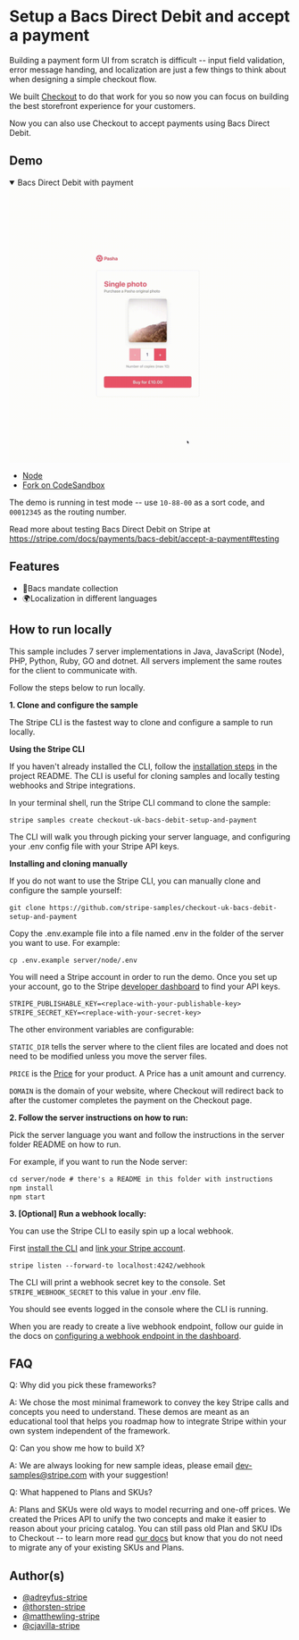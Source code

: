 # Setup a Bacs Direct Debit and accept a payment

Building a payment form UI from scratch is difficult -- input field validation, error message handing, and localization are just a few things to think about when designing a simple checkout flow.

We built [Checkout](https://stripe.com/docs/payments/checkout) to do that work for you so now you can focus on building the best storefront experience for your customers.

Now you can also use Checkout to accept payments using Bacs Direct Debit.

## Demo

<details open><summary>Bacs Direct Debit with payment</summary>
<img src="./demo-gifs/debit_and_payment.gif" alt="A gif of the Checkout payment page rendering" align="center">
</details>

- [Node](https://lswbr.sse.codesandbox.io/)
- [Fork on CodeSandbox](https://codesandbox.io/s/checkout-uk-bacs-debit-setup-and-payment-lswbr) 

The demo is running in test mode -- use `10-88-00` as a sort code, and `00012345` as the routing number.

Read more about testing Bacs Direct Debit on Stripe at https://stripe.com/docs/payments/bacs-debit/accept-a-payment#testing

## Features

- 📝Bacs mandate collection
- 🌍Localization in different languages

## How to run locally

This sample includes 7 server implementations in Java, JavaScript (Node), PHP, Python, Ruby, GO and dotnet. All servers implement the same routes for the client to communicate with.

Follow the steps below to run locally.

**1. Clone and configure the sample**

The Stripe CLI is the fastest way to clone and configure a sample to run locally.

**Using the Stripe CLI**

If you haven't already installed the CLI, follow the [installation steps](https://github.com/stripe/stripe-cli#installation) in the project README. The CLI is useful for cloning samples and locally testing webhooks and Stripe integrations.

In your terminal shell, run the Stripe CLI command to clone the sample:

```
stripe samples create checkout-uk-bacs-debit-setup-and-payment
```

The CLI will walk you through picking your server language, and configuring your .env config file with your Stripe API keys.

**Installing and cloning manually**

If you do not want to use the Stripe CLI, you can manually clone and configure the sample yourself:

```
git clone https://github.com/stripe-samples/checkout-uk-bacs-debit-setup-and-payment
```

Copy the .env.example file into a file named .env in the folder of the server you want to use. For example:

```
cp .env.example server/node/.env
```

You will need a Stripe account in order to run the demo. Once you set up your account, go to the Stripe [developer dashboard](https://stripe.com/docs/development#api-keys) to find your API keys.

```
STRIPE_PUBLISHABLE_KEY=<replace-with-your-publishable-key>
STRIPE_SECRET_KEY=<replace-with-your-secret-key>
```

The other environment variables are configurable:

`STATIC_DIR` tells the server where to the client files are located and does not need to be modified unless you move the server files.

`PRICE` is the [Price](https://stripe.com/docs/api/prices/create) for your product. A Price has a unit amount and currency.

`DOMAIN` is the domain of your website, where Checkout will redirect back to after the customer completes the payment on the Checkout page.

**2. Follow the server instructions on how to run:**

Pick the server language you want and follow the instructions in the server folder README on how to run.

For example, if you want to run the Node server:

```
cd server/node # there's a README in this folder with instructions
npm install
npm start
```

**3. [Optional] Run a webhook locally:**

You can use the Stripe CLI to easily spin up a local webhook.

First [install the CLI](https://stripe.com/docs/stripe-cli) and [link your Stripe account](https://stripe.com/docs/stripe-cli#link-account).

```
stripe listen --forward-to localhost:4242/webhook
```

The CLI will print a webhook secret key to the console. Set `STRIPE_WEBHOOK_SECRET` to this value in your .env file.

You should see events logged in the console where the CLI is running.

When you are ready to create a live webhook endpoint, follow our guide in the docs on [configuring a webhook endpoint in the dashboard](https://stripe.com/docs/webhooks/setup#configure-webhook-settings).

## FAQ

Q: Why did you pick these frameworks?

A: We chose the most minimal framework to convey the key Stripe calls and concepts you need to understand. These demos are meant as an educational tool that helps you roadmap how to integrate Stripe within your own system independent of the framework.

Q: Can you show me how to build X?

A: We are always looking for new sample ideas, please email dev-samples@stripe.com with your suggestion!

Q: What happened to Plans and SKUs?

A: Plans and SKUs were old ways to model recurring and one-off prices. We created the Prices API to unify the two concepts and make it easier to reason about your pricing catalog. You can still pass old Plan and SKU IDs to Checkout -- to learn more read [our docs](https://stripe.com/docs/payments/checkout/migrating-prices) but know that you do not need to migrate any of your existing SKUs and Plans.

## Author(s)

- [@adreyfus-stripe](https://twitter.com/adrind)
- [@thorsten-stripe](https://twitter.com/thorwebdev)
- [@matthewling-stripe](https://twitter.com/matthewling)
- [@cjavilla-stripe](https://twitter.com/cjav_dev)
